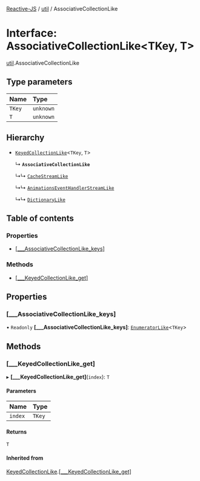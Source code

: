 [Reactive-JS](../README.md) / [util](../modules/util.md) / AssociativeCollectionLike

# Interface: AssociativeCollectionLike<TKey, T\>

[util](../modules/util.md).AssociativeCollectionLike

## Type parameters

| Name | Type |
| :------ | :------ |
| `TKey` | `unknown` |
| `T` | `unknown` |

## Hierarchy

- [`KeyedCollectionLike`](util.KeyedCollectionLike.md)<`TKey`, `T`\>

  ↳ **`AssociativeCollectionLike`**

  ↳↳ [`CacheStreamLike`](streaming.CacheStreamLike.md)

  ↳↳ [`AnimationsEventHandlerStreamLike`](streaming.AnimationsEventHandlerStreamLike.md)

  ↳↳ [`DictionaryLike`](util.DictionaryLike.md)

## Table of contents

### Properties

- [[\_\_\_AssociativeCollectionLike\_keys]](util.AssociativeCollectionLike.md#[___associativecollectionlike_keys])

### Methods

- [[\_\_\_KeyedCollectionLike\_get]](util.AssociativeCollectionLike.md#[___keyedcollectionlike_get])

## Properties

### [\_\_\_AssociativeCollectionLike\_keys]

• `Readonly` **[\_\_\_AssociativeCollectionLike\_keys]**: [`EnumeratorLike`](containers.EnumeratorLike.md)<`TKey`\>

## Methods

### [\_\_\_KeyedCollectionLike\_get]

▸ **[___KeyedCollectionLike_get]**(`index`): `T`

#### Parameters

| Name | Type |
| :------ | :------ |
| `index` | `TKey` |

#### Returns

`T`

#### Inherited from

[KeyedCollectionLike](util.KeyedCollectionLike.md).[[___KeyedCollectionLike_get]](util.KeyedCollectionLike.md#[___keyedcollectionlike_get])
